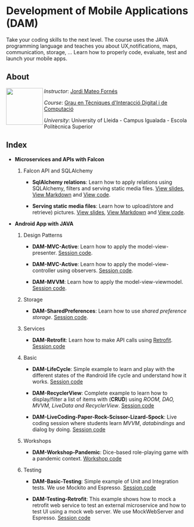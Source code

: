 # Development of Mobile Applications (DAM)

Take your coding skills to the next level. The course uses the JAVA programming language and teaches you about UX,notifications, maps, communication, storage, ... Learn how to properly code, evaluate, test and launch your mobile apps.


## About

<img align="left" width="100" height="100" src="https://user-images.githubusercontent.com/61190134/76793662-b6b8bd00-67c5-11ea-83b2-efcc9ed462fc.png">

*Instructor*: [Jordi Mateo Fornés](http:jordimateofornes.com)

*Course*: [Grau en Tècniques d'Interacció Digital i de Computació](http://www.grauinteraccioicomputacio.udl.cat/ca/index.html)

*University*: University of Lleida - Campus Igualada - Escola Politècnica Superior

## Index

* **Microservices and APIs with Falcon**

  1. Falcon API and SQLAlchemy
     * **SqlAlchemy relations**: Learn how to apply relations using SQLAlchemy, filters and serving static media files. [View slides](https://github.com/JordiMateoUdL/Development-of-Mobile-Applications/blob/master/sources/slides/AMD_vl15.pdf), [View Markdown](https://github.com/JordiMateoUdL/Development-of-Mobile-Applications/blob/master/sources/course/vl15.md) and [View code](https://github.com/JordiMateoUdL/DAM-ProjectCore).
  
     * **Serving static media files**: Learn how to upload/store and retrieve) pictures. [View slides](https://github.com/JordiMateoUdL/Development-of-Mobile-Applications/blob/master/sources/slides/AMD_vl14.pdf), [View Markdown](https://github.com/JordiMateoUdL/Development-of-Mobile-Applications/blob/master/sources/course/vl14.md) and [View code](https://github.com/JordiMateoUdL/DAM-ProjectCore).
  
* **Android App with JAVA**

  1. Design Patterns

     * **DAM-MVC-Active**: Learn how to apply the model-view-presenter. [Session code](https://github.com/JordiMateoUdL/DAM-MVP).

     * **DAM-MVC-Active**: Learn how to apply the model-view-controller using observers. [Session code](https://github.com/JordiMateoUdL/DAM-MVC-Active).

     * **DAM-MVVM**: Learn how to apply the model-view-viewmodel. [Session code](https://github.com/JordiMateoUdL/DAM-MVVM).

  2. Storage

     * **DAM-SharedPreferences**: Learn how to use _shared preference storage_. [Session code](https://github.com/JordiMateoUdL/DAM-SharedPreferences).

  3. Services

     * **DAM-Retrofit**: Learn how to make API calls using [Retrofit](https://square.github.io/retrofit/). [Session code](https://github.com/JordiMateoUdL/DAM-Retrofit)

  4. Basic

     * **DAM-LifeCycle**: Simple example to learn and play with the different states of the #android life cycle and understand how it works. [Session code](https://github.com/JordiMateoUdL/DAM-AgeApp-LifeCycle)

     * **DAM-RecyclerView**: Complete example to learn how to display/filter a list of items with (**CRUD**) using _ROOM, DAO, MVVM, LiveData and RecyclerView_. [Session code](https://github.com/JordiMateoUdL/DAM-RecyclerView)

     * **DAM-LiveCoding-Paper-Rock-Scissor-Lizard-Spock**: Live coding session where students learn _MVVM_, _databindings_ and dialog by doing. [Session code](https://github.com/JordiMateoUdL/DAM-LiveCoding-Paper-Rock-Scissor-Lizard-Spock)

  5. Workshops

     * **DAM-Workshop-Pandemic**: Dice-based role-playing game with a pandemic context. [Workshop code](https://github.com/JordiMateoUdL/DAM-Workshop-Pandemic)

  6. Testing

     * **DAM-Basic-Testing**: Simple example of Unit and Integration tests. We use Mockito and Espresso. [Session code](https://github.com/JordiMateoUdL/DAM-BasicTesting)

     * **DAM-Testing-Retrofit**: This example shows how to mock a retrofit web service to test an external microservice and how to test UI using a mock web server. We use MockWebServer and Espresso. [Session code](https://github.com/JordiMateoUdL/DAM-BasicTesting)
